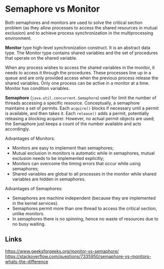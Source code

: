 # Semaphore vs Monitor
Both semaphores and monitors are used to solve the critical section problem (as they allow processes to access the shared resources in mutual exclusion) and to achieve process synchronization in the multiprocessing environment.

**Monitor** type high-level synchronization construct. It is an abstract data type. The Monitor type contains shared variables and the set of procedures that operate on the shared variable. 

When any process wishes to access the shared variables in the monitor, it needs to access it through the procedures. These processes line up in a queue and are only provided access when the previous process release the shared variables. Only one process can be active in a monitor at a time. Monitor has condition variables.

**Semaphore** (`java.util.concurrent.Semaphore`) used for limit the number of threads accessing a specific resource. Conceptually, a semaphore maintains a set of permits. Each `acquire()` blocks if necessary until a permit is available, and then takes it. Each `release()` adds a permit, potentially releasing a blocking acquirer. However, no actual permit objects are used; the Semaphore just keeps a count of the number available and acts accordingly.

Advantages of Monitors:
- Monitors are easy to implement than semaphores;
- Mutual exclusion in monitors is automatic while in semaphores, mutual exclusion needs to be implemented explicitly;
- Monitors can overcome the timing errors that occur while using semaphores;
- Shared variables are global to all processes in the monitor while shared variables are hidden in semaphores.

Advantages of Semaphores:
- Semaphores are machine independent (because they are implemented in the kernel services).
- Semaphores permit more than one thread to access the critical section, unlike monitors.
- In semaphores there is no spinning, hence no waste of resources due to no busy waiting.

## Links
https://www.geeksforgeeks.org/monitor-vs-semaphore/  
https://stackoverflow.com/questions/7335950/semaphore-vs-monitors-whats-the-difference  
